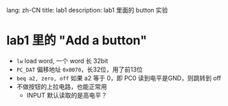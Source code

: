 lang: zh-CN
title: lab1
description: lab1 里面的 button 实验

# lab1 里的 "Add a button"

- `lw` load word, 一个 word 长 32bit
- `PC_DAT` 偏移地址 `0x0070`，长32位，用了前13位
- `beq a2, zero, off` 如果 a2 等于 0，即 PC0 读到电平是GND，则跳转到 off
- 不做按钮的上拉电路，也能正常用
  - INPUT 默认读取的是高电平？